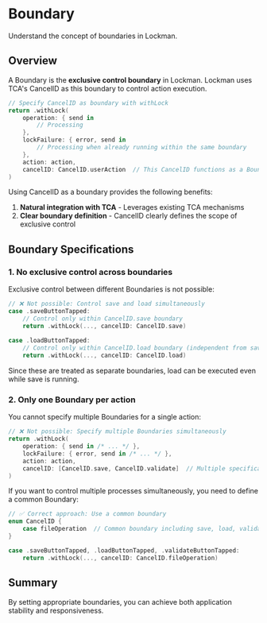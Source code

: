 # Boundary

Understand the concept of boundaries in Lockman.

## Overview

A Boundary is the **exclusive control boundary** in Lockman. Lockman uses TCA's CancelID as this boundary to control action execution.

```swift
// Specify CancelID as boundary with withLock
return .withLock(
    operation: { send in
        // Processing
    },
    lockFailure: { error, send in
        // Processing when already running within the same boundary
    },
    action: action,
    cancelID: CancelID.userAction  // This CancelID functions as a Boundary
)
```

Using CancelID as a boundary provides the following benefits:

1. **Natural integration with TCA** - Leverages existing TCA mechanisms
2. **Clear boundary definition** - CancelID clearly defines the scope of exclusive control

## Boundary Specifications

### 1. No exclusive control across boundaries

Exclusive control between different Boundaries is not possible:

```swift
// ❌ Not possible: Control save and load simultaneously
case .saveButtonTapped:
    // Control only within CancelID.save boundary
    return .withLock(..., cancelID: CancelID.save)
    
case .loadButtonTapped:
    // Control only within CancelID.load boundary (independent from save)
    return .withLock(..., cancelID: CancelID.load)
```

Since these are treated as separate boundaries, load can be executed even while save is running.

### 2. Only one Boundary per action

You cannot specify multiple Boundaries for a single action:

```swift
// ❌ Not possible: Specify multiple Boundaries simultaneously
return .withLock(
    operation: { send in /* ... */ },
    lockFailure: { error, send in /* ... */ },
    action: action,
    cancelID: [CancelID.save, CancelID.validate]  // Multiple specification not allowed
)
```

If you want to control multiple processes simultaneously, you need to define a common Boundary:

```swift
// ✅ Correct approach: Use a common boundary
enum CancelID {
    case fileOperation  // Common boundary including save, load, validate
}

case .saveButtonTapped, .loadButtonTapped, .validateButtonTapped:
    return .withLock(..., cancelID: CancelID.fileOperation)
```

## Summary

By setting appropriate boundaries, you can achieve both application stability and responsiveness.

